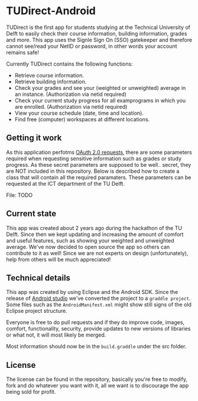 TUDirect-Android
================

TUDirect is the first app for students studying at the Technical University of Delft to easily check their course information, building information, grades and more.
This app uses the Signle Sign On (SSO) gatekeeper and therefore cannot see/read your NetID or password, in other words your account remains safe!

Currently TUDirect contains the following functions:

* Retrieve course information.
* Retrieve building information.
* Check your grades and see your (weighted or unweighted) average in an instance. (Authorization via netid required)
* Check your current study progress for all examprograms in which you are enrolled. (Authorization via netid required)
* View your course schedule (date, time and location).
* Find free (computer) workspaces at different locations.

Getting it work
---------------
As this application perfotms [OAuth 2.0 requests](http://oauth.net/2/), there are some parameters required when requesting sensitive information such as grades or study progress. As these secret parameters are supposed to be well.. secret, they are NOT included in this repository. Below is described how to create a class that will contain all the required paramaters. These parameters can be  requested at the ICT department of the TU Delft.

File: TODO


Current state
------------

This app was created about 2 years ago during the hackathon of the TU Delft.
Since then we kept updating and increasing the amount of comfort and useful features, such as showing your weighted and unweighted average.
We've now decided to open source the app so others can contribute to it as well! Since we are not experts on design (unfortunately), help from others will be much appreciated!

Technical details
-----------------
This app was created by using Eclipse and the Android SDK. Since the release of [Android studio](http://developer.android.com/sdk/installing/studio.html) we've converted the project to a ``graddle project``.
Some files such as the ``AndroidManifest.xml`` might show still signs of the old Eclipse project structure.

Everyone is free to do pull requests and if they do improve code, images, comfort, functionality, security, provide updates to new versions of libraries or what not, it will most likely be merged.

Most information should now be in the ``build.graddle`` under the src folder.

License
-------
The license can be found in the repository, basically you're free to modify, fork and do whatever you want with it, all we want is to discourage the app being sold for profit.

